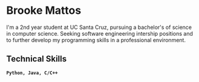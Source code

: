 # Brooke Mattos

I'm a 2nd year student at UC Santa Cruz, pursuing a bachelor's of science in computer science. Seeking software engineering intership positions and to further develop my programming skills in a professional environment.

## Technical Skills
**`Python, Java, C/C++`**
